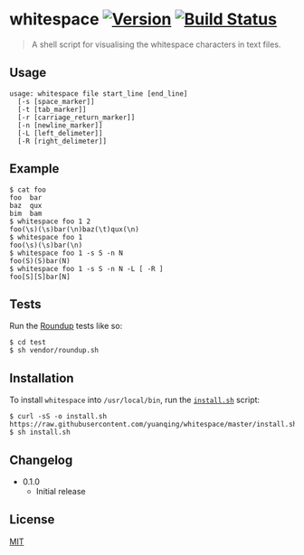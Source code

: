 # whitespace [![Version](https://img.shields.io/badge/version-v0.1.0-orange.svg?style=flat)](https://github.com/yuanqing/whitespace/releases) [![Build Status](https://img.shields.io/travis/yuanqing/whitespace.svg?branch=master&style=flat)](https://travis-ci.org/yuanqing/whitespace)

> A shell script for visualising the whitespace characters in text files.

## Usage

```
usage: whitespace file start_line [end_line]
  [-s [space_marker]]
  [-t [tab_marker]]
  [-r [carriage_return_marker]]
  [-n [newline_marker]]
  [-L [left_delimeter]]
  [-R [right_delimeter]]
```

## Example

```
$ cat foo
foo  bar
baz  qux
bim  bam
$ whitespace foo 1 2
foo(\s)(\s)bar(\n)baz(\t)qux(\n)
$ whitespace foo 1
foo(\s)(\s)bar(\n)
$ whitespace foo 1 -s S -n N
foo(S)(S)bar(N)
$ whitespace foo 1 -s S -n N -L [ -R ]
foo[S][S]bar[N]
```

## Tests

Run the [Roundup](https://github.com/bmizerany/roundup) tests like so:

```
$ cd test
$ sh vendor/roundup.sh
```

## Installation

To install `whitespace` into `/usr/local/bin`, run the [`install.sh`](https://github.com/yuanqing/whitespace/blob/master/install.sh) script:

```
$ curl -sS -o install.sh https://raw.githubusercontent.com/yuanqing/whitespace/master/install.sh
$ sh install.sh
```

## Changelog

- 0.1.0
  - Initial release

## License

[MIT](https://github.com/yuanqing/whitespace/blob/master/LICENSE)
